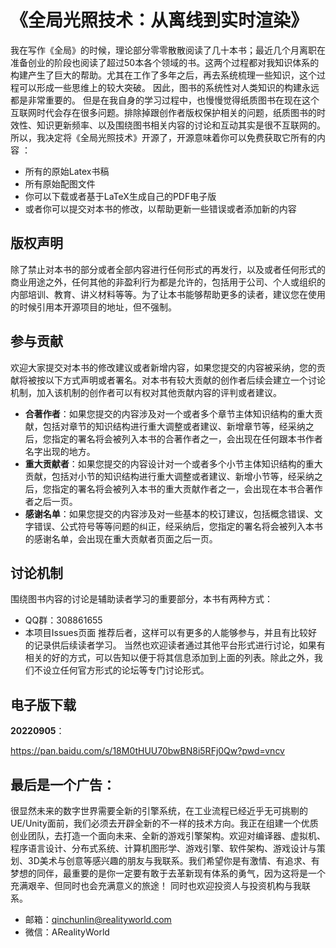 # 《全局光照技术：从离线到实时渲染》
我在写作《全局》的时候，理论部分零零散散阅读了几十本书；最近几个月离职在准备创业的阶段也阅读了超过50本各个领域的书。这两个过程都对我知识体系的构建产生了巨大的帮助。尤其在工作了多年之后，再去系统梳理一些知识，这个过程可以形成一些思维上的较大突破。
因此，图书的系统性对人类知识的构建永远都是非常重要的。
但是在我自身的学习过程中，也慢慢觉得纸质图书在现在这个互联网时代会存在很多问题。排除掉跟创作者版权保护相关的问题，纸质图书的时效性、知识更新频率、以及围绕图书相关内容的讨论和互动其实是很不互联网的。
所以，我决定将《全局光照技术》开源了，开源意味着你可以免费获取它所有的内容 ：
- 所有的原始Latex书稿
- 所有原始配图文件
- 你可以下载或者基于LaTeX生成自己的PDF电子版
- 或者你可以提交对本书的修改，以帮助更新一些错误或者添加新的内容

## 版权声明
除了禁止对本书的部分或者全部内容进行任何形式的再发行，以及或者任何形式的商业用途之外，任何其他的非盈利行为都是允许的，包括用于公司、个人或组织的内部培训、教育、讲义材料等等。为了让本书能够帮助更多的读者，建议您在使用的时候引用本开源项目的地址，但不强制。

## 参与贡献
欢迎大家提交对本书的修改建议或者新增内容，如果您提交的内容被采纳，您的贡献将被按以下方式声明或者署名。对本书有较大贡献的创作者后续会建立一个讨论机制，加入该机制的创作者可以有权对其他贡献内容的评判或者建议。

- **合著作者**：如果您提交的内容涉及对一个或者多个章节主体知识结构的重大贡献，包括对章节的知识结构进行重大调整或者建议、新增章节等，经采纳之后，您指定的署名将会被列入本书的合著作者之一，会出现在任何跟本书作者名字出现的地方。
- **重大贡献者**：如果您提交的内容设计对一个或者多个小节主体知识结构的重大贡献，包括对小节的知识结构进行重大调整或者建议、新增小节等，经采纳之后，您指定的署名将会被列入本书的重大贡献作者之一，会出现在本书合著作者之后一页。
- **感谢名单**：如果您提交的内容涉及对一些基本的校订建议，包括概念错误、文字错误、公式符号等等问题的纠正，经采纳后，您指定的署名将会被列入本书的感谢名单，会出现在重大贡献者页面之后一页。

## 讨论机制
围绕图书内容的讨论是辅助读者学习的重要部分，本书有两种方式：
- QQ群：308861655
- 本项目Issues页面
推荐后者，这样可以有更多的人能够参与，并且有比较好的记录供后续读者学习。
当然也欢迎读者通过其他平台形式进行讨论，如果有相关的好的方式，可以告知以便于将其信息添加到上面的列表。除此之外，我们不设立任何官方形式的论坛等专门讨论形式。

## 电子版下载
**20220905**：

https://pan.baidu.com/s/18M0tHUU70bwBN8i5RFj0Qw?pwd=vncv

## 最后是一个广告：
很显然未来的数字世界需要全新的引擎系统，在工业流程已经近乎无可挑剔的UE/Unity面前，我们必须去开辟全新的不一样的技术方向。我正在组建一个优质创业团队，去打造一个面向未来、全新的游戏引擎架构。欢迎对编译器、虚拟机、程序语言设计、分布式系统、计算机图形学、游戏引擎、软件架构、游戏设计与策划、3D美术与创意等感兴趣的朋友与我联系。我们希望你是有激情、有追求、有梦想的同伴，最重要的是你一定要有敢于去革新现有体系的勇气，因为这将是一个充满艰辛、但同时也会充满意义的旅途！
同时也欢迎投资人与投资机构与我联系。
- 邮箱：qinchunlin@realityworld.com
- 微信：ARealityWorld
